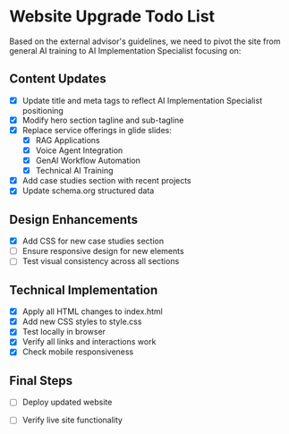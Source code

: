 # Website Upgrade Todo List

Based on the external advisor's guidelines, we need to pivot the site from general AI training to AI Implementation Specialist focusing on:

## Content Updates
- [x] Update title and meta tags to reflect AI Implementation Specialist positioning
- [x] Modify hero section tagline and sub-tagline
- [x] Replace service offerings in glide slides:
  - [x] RAG Applications
  - [x] Voice Agent Integration  
  - [x] GenAI Workflow Automation
  - [x] Technical AI Training
- [x] Add case studies section with recent projects
- [x] Update schema.org structured data

## Design Enhancements
- [x] Add CSS for new case studies section
- [ ] Ensure responsive design for new elements
- [ ] Test visual consistency across all sections

## Technical Implementation
- [x] Apply all HTML changes to index.html
- [x] Add new CSS styles to style.css
- [x] Test locally in browser
- [x] Verify all links and interactions work
- [x] Check mobile responsiveness

## Final Steps
- [ ] Deploy updated website
- [ ] Verify live site functionality

